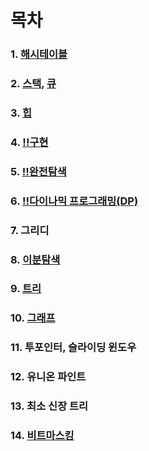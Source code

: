 # 목차

### 1. [해시테이블](./기본_자료구조/해시테이블.md)
### 2. [스택](./기본_자료구조/02-스택.md), [큐](./기본_자료구조/02-큐.md)
### 3. [힙](./기본_자료구조/03-트리(이진).md)
### 4. [!!구현](./우선_시뮬레이션(구현)/시뮬레이션.md)
### 5. [!!완전탐색](./완전탐색/_완전탐색.md)
### 6. [!!다이나믹 프로그래밍(DP)](./우선_다이나믹%20프로그레밍/DP.md)
### 7. 그리디
### 8. [이분탐색](./탐색/이분탐색.md)
### 9. [트리](./기본_자료구조/03-트리.md)
### 10. [그래프](./기본_자료구조/03-그래프.md)
### 11. 투포인터, 슬라이딩 윈도우
### 12. 유니온 파인트
### 13. 최소 신장 트리
### 14. [비트마스킹](./완전탐색/비트마스크.md)